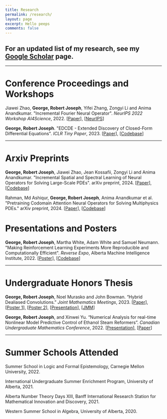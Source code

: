 ```yaml
---
title: Research
permalink: /research/
layout: page
excerpt: Hello peeps
comments: false
---
```


## For an updated list of my research, see my [Google Scholar](https://scholar.google.ca/citations?view_op=list_works&hl=en&hl=en&user=5P1Uwy4AAAAJ) page.
<hr>

# Conference Proceedings and Workshops
Jiawei Zhao, **George, Robert Joseph**, Yifei Zhang, Zongyi Li and Anima Anandkumar. "Incremental Fourier Neural Operator". *NeurIPS 2022 Workshop AI4Science*, 2022. [[Paper](https://arxiv.org/pdf/2211.15188.pdf)], [[NeurIPS](https://nips.cc/Conferences/2022/ScheduleMultitrack?event=57971)]

**George, Robert Joseph**. "EDCDE - Extended Discovery of Closed-Form Differential Equations". *ICLR Tiny Paper*, 2023. [[Paper](https://openreview.net/forum?id=EVz_vcZQvvg&referrer=%5BAuthor%20Console%5D(%2Fgroup%3Fid%3DICLR.cc%2F2023%2FTinyPapers%2FAuthors%23your-submissions))], [[Codebase](https://github.com/Robertboy18/EDCDE-ICLR-2023)]
<hr>

# Arxiv Preprints
**George, Robert Joseph**, Jiawei Zhao, Jean Kossafii, Zongyi Li and Anima Anandkumar. "Incremental Spatial and Spectral Learning of Neural Operators for Solving Large-Scale PDEs". arXiv preprint, 2024. [[Paper](https://arxiv.org/pdf/2211.15188.pdf)], [[Codebase](https://github.com/neuraloperator/neuraloperator)]

Rahman, Md Ashiqur, **George, Robert Joseph**, Anima Anandkumar et al. "Pretraining Codomain Attention Neural Operators for Solving Multiphysics PDEs." arXiv preprint, 2024. [[Paper](https://arxiv.org/abs/2403.12553)], [[Codebase](https://github.com/ashiq24/CoDA-NO)]

# Presentations and Posters

**George, Robert Joseph**, Martha White, Adam White and Samuel Neumann. "Making Reinforcement Learning Experiments More Reproducible and Computationally Efficient". *Reverse Expo*, Alberta Machine Intelligence Institute, 2022. [[Poster](https://www.robertj1.com/assets/pdf/RL-Poster.pdf)], [[Codebase](https://github.com/Robertboy18/MinAtar-Faster)]

<hr>

# Undergraduate Honors Thesis
**George, Robert Joseph**, Noel Murasko and John Bowman. “Hybrid Dealiased Convolutions.” *Joint Mathematics Meetings*, 2023. [[Paper](https://www.robertj1.com/assets/pdf/Final_499.pdf)], [[Poster 1](https://www.robertj1.com/assets/pdf/Hybrid-Poster.pdf)], [[Poster 2](https://www.robertj1.com/assets/pdf/MATH499-2-POSTER.pdf)], [[Presentation](https://www.robertj1.com/assets/pdf/MATH499_Presentation-final.pdf)], [[JMM](https://meetings.ams.org/math/jmm2023/meetingapp.cgi/Paper/22815)]

**George, Robert Joseph**, and Xinwei Yu. “Numerical Analysis for real-time Nonlinear Model Predictive Control of Ethanol Steam Reformers”. *Canadian Undergraduate Mathematics Conference*, 2022. [[Presentation](https://www.robertj1.com/assets/pdf/CUMC-2022-Presentation.pdf)], [[Paper](https://arxiv.org/abs/2210.13745)]
<hr>

# Summer Schools Attended

Summer School in Logic and Formal Epistemology, Carnegie Mellon University, 2022.

International Undergraduate Summer Enrichment Program, University of Alberta, 2021.

Alberta Number Theory Days XIII, Banff International Research Station for Mathematical Innovation and Discovery, 2021.

Western Summer School in Algebra, University of Alberta, 2020.
